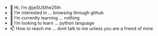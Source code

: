 - 👋 Hi, I’m @jeSUSthe25th
- 👀 I’m interested in ... browsing through github
- 🌱 I’m currently learning ... nothing 
- 💞️ I’m looking to learn ... python language
- 📫 How to reach me ... dont talk to me unless you are a friend of mine

<!---
jeSUSthe25th/jeSUSthe25th is a ✨ special ✨ repository because its `README.md` (this file) appears on your GitHub profile.
You can click the Preview link to take a look at your changes.
--->
